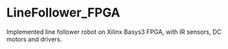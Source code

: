 # LineFollower_FPGA
Implemented line follower robot on Xilinx Basys3 FPGA, with IR sensors, DC motors and drivers.
